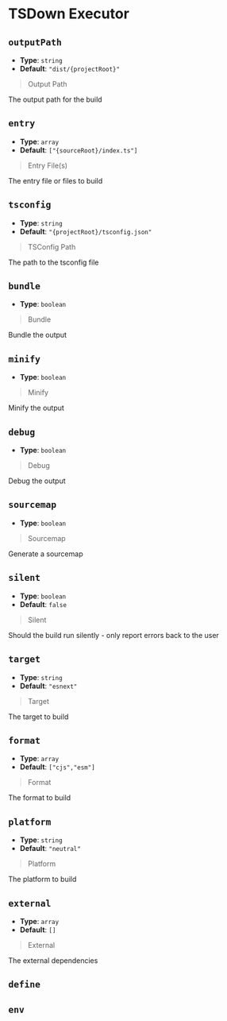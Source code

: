 
<!-- Generated by @storm-software/untyped -->
<!-- Do not edit this file directly -->

# TSDown Executor

## `outputPath`
- **Type**: `string`
- **Default**: `"dist/{projectRoot}"`

> Output Path


The output path for the build


## `entry`
- **Type**: `array`
- **Default**: `["{sourceRoot}/index.ts"]`

> Entry File(s)


The entry file or files to build


## `tsconfig`
- **Type**: `string`
- **Default**: `"{projectRoot}/tsconfig.json"`

> TSConfig Path


The path to the tsconfig file


## `bundle`
- **Type**: `boolean`

> Bundle


Bundle the output


## `minify`
- **Type**: `boolean`

> Minify


Minify the output


## `debug`
- **Type**: `boolean`

> Debug


Debug the output


## `sourcemap`
- **Type**: `boolean`

> Sourcemap


Generate a sourcemap


## `silent`
- **Type**: `boolean`
- **Default**: `false`

> Silent


Should the build run silently - only report errors back to the user


## `target`
- **Type**: `string`
- **Default**: `"esnext"`

> Target


The target to build


## `format`
- **Type**: `array`
- **Default**: `["cjs","esm"]`

> Format


The format to build


## `platform`
- **Type**: `string`
- **Default**: `"neutral"`

> Platform


The platform to build


## `external`
- **Type**: `array`
- **Default**: `[]`

> External


The external dependencies


## `define`

## `env`

